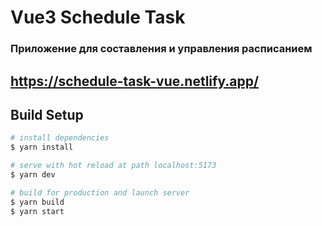 # Vue3 Schedule Task

### Приложение для составления и управления расписанием 
## https://schedule-task-vue.netlify.app/



## Build Setup
```bash
# install dependencies
$ yarn install

# serve with hot reload at path localhost:5173
$ yarn dev

# build for production and launch server
$ yarn build
$ yarn start
